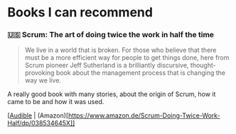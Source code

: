 # Books I can recommend 

### :us: Scrum: The art of doing twice the work in half the time

>We live in a world that is broken. For those who believe that there must be a more efficient way for people to get things done, here from Scrum pioneer Jeff Sutherland is a brilliantly discursive, thought-provoking book about the management process that is changing the way we live.

A really good book with many stories, about the origin of Scrum, how it came to be and how it was used.

[[Audible](https://www.audible.de/pd/English-Business/Scrum-Hoerbuch/B01ATRRE2K) | (Amazon)[https://www.amazon.de/Scrum-Doing-Twice-Work-Half/dp/038534645X]]
